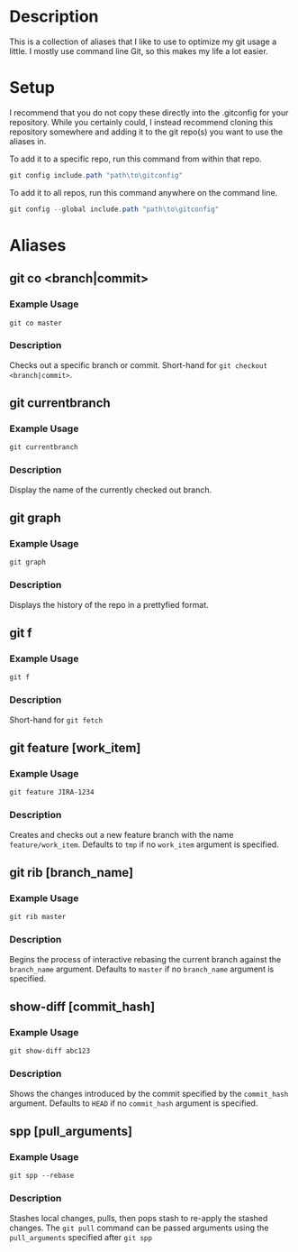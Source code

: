 # Description
This is a collection of aliases that I like to use to optimize my git usage a little. I mostly use command line Git, so this makes my life a lot easier.


# Setup
I recommend that you do not copy these directly into the .gitconfig for your repository. While you certainly could, I instead recommend cloning this repository somewhere and adding it to the git repo(s) you want to use the aliases in.

To add it to a specific repo, run this command from within that repo.
```powershell
git config include.path "path\to\gitconfig"
```

To add it to all repos, run this command anywhere on the command line.
```powershell
git config --global include.path "path\to\gitconfig"
```

# Aliases

## git co \<branch|commit>
### Example Usage
`git co master`
### Description
Checks out a specific branch or commit. Short-hand for `git checkout <branch|commit>`.

## git currentbranch
### Example Usage
`git currentbranch`
### Description
Display the name of the currently checked out branch.

## git graph
### Example Usage
`git graph`
### Description
Displays the history of the repo in a prettyfied format.

## git f
### Example Usage
`git f`
### Description
Short-hand for `git fetch`

## git feature [work_item]
### Example Usage
`git feature JIRA-1234`
### Description
Creates and checks out a new feature branch with the name `feature/work_item`. Defaults to `tmp` if no `work_item` argument is specified.

## git rib [branch_name]
### Example Usage
`git rib master`
### Description
Begins the process of interactive rebasing the current branch against the `branch_name` argument. Defaults to `master` if no `branch_name` argument is specified.

## show-diff [commit_hash]
### Example Usage
`git show-diff abc123`
### Description
Shows the changes introduced by the commit specified by the `commit_hash` argument. Defaults to `HEAD` if no `commit_hash` argument is specified.

## spp [pull_arguments]
### Example Usage
`git spp --rebase`
### Description
Stashes local changes, pulls, then pops stash to re-apply the stashed changes. The `git pull` command can be passed arguments using the `pull_arguments` specified after `git spp`